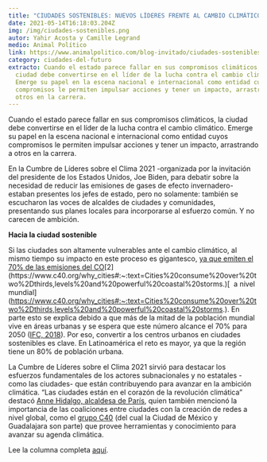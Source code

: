 ```yaml
---
title: "CIUDADES SOSTENIBLES: NUEVOS LÍDERES FRENTE AL CAMBIO CLIMÁTICO"
date: 2021-05-14T16:18:03.204Z
img: /img/ciudades-sostenibles.png
autor: Yahir Acosta y Camille Legrand
medio: Animal Político
link: https://www.animalpolitico.com/blog-invitado/ciudades-sostenibles-nuevos-lideres-frente-al-cambio-climatico/
category: ciudades-del-futuro
extracto: Cuando el estado parece fallar en sus compromisos climáticos, la
  ciudad debe convertirse en el líder de la lucha contra el cambio climático.
  Emerge su papel en la escena nacional e internacional como entidad cuyos
  compromisos le permiten impulsar acciones y tener un impacto, arrastrando a
  otros en la carrera.
---
```

<!--StartFragment-->

Cuando el estado parece fallar en sus compromisos climáticos, la ciudad debe convertirse en el líder de la lucha contra el cambio climático. Emerge su papel en la escena nacional e internacional como entidad cuyos compromisos le permiten impulsar acciones y tener un impacto, arrastrando a otros en la carrera.

En la Cumbre de Líderes sobre el Clima 2021 -organizada por la invitación del presidente de los Estados Unidos, Joe Biden, para debatir sobre la necesidad de reducir las emisiones de gases de efecto invernadero- estaban presentes los jefes de estado, pero no solamente: también se escucharon las voces de alcaldes de ciudades y comunidades, presentando sus planes locales para incorporarse al esfuerzo común. Y no carecen de ambición.

**Hacia la ciudad sostenible**

Si las ciudades son altamente vulnerables ante el cambio climático, al mismo tiempo su impacto en este proceso es gigantesco, [ya que emiten el 70% de las emisiones del CO](https://www.c40.org/why_cities#:~:text=Cities%20consume%20over%20two%2Dthirds,levels%20and%20powerful%20coastal%20storms.)[2](https://www.c40.org/why_cities#:~:text=Cities%20consume%20over%20two%2Dthirds,levels%20and%20powerful%20coastal%20storms.)[  a nivel mundial](https://www.c40.org/why_cities#:~:text=Cities%20consume%20over%20two%2Dthirds,levels%20and%20powerful%20coastal%20storms.). En parte esto se explica debido a que más de la mitad de la población mundial vive en áreas urbanas y se espera que este número alcance el 70% para 2050 ([IFC, 2018](http://www.uniapravi.org/objetos/evento/NTY=/arc/20160827152851.pdf)). Por eso, convertir a los centros urbanos en ciudades sostenibles es clave. En Latinoamérica el reto es mayor, ya que la región tiene un 80% de población urbana.

La Cumbre de Líderes sobre el Clima 2021 sirvió para destacar los esfuerzos fundamentales de los actores subnacionales y no estatales -como las ciudades- que están contribuyendo para avanzar en la ambición climática. “Las ciudades están en el corazón de la revolución climática” destacó [Anne Hidalgo, alcaldesa de París](https://www.facebook.com/watch/?v=849118248973741), quien también mencionó la importancia de las coaliciones entre ciudades con la creación de redes a nivel global, como el [grupo C40](https://www.c40.org/) (del cual la Ciudad de México y Guadalajara son parte) que provee herramientas y conocimiento para avanzar su agenda climática.

Lee la columna completa [aquí](https://www.animalpolitico.com/blog-invitado/ciudades-sostenibles-nuevos-lideres-frente-al-cambio-climatico/).

<!--EndFragment-->